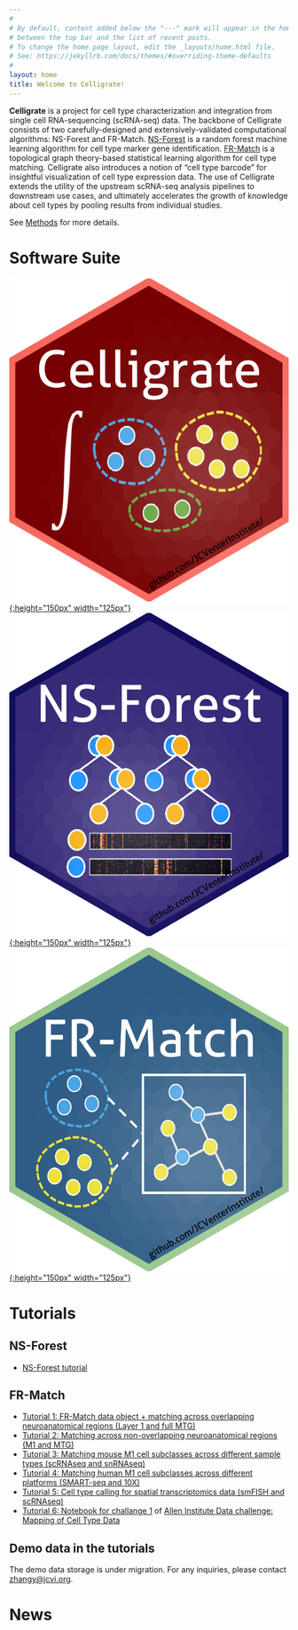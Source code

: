 ```yaml
---
#
# By default, content added below the "---" mark will appear in the home page
# between the top bar and the list of recent posts.
# To change the home page layout, edit the _layouts/home.html file.
# See: https://jekyllrb.com/docs/themes/#overriding-theme-defaults
#
layout: home
title: Welcome to Celligrate!
---
```


**Celligrate** is a project for cell type characterization and integration from single cell RNA-sequencing (scRNA-seq) data. The backbone of Celligrate consists of two carefully-designed and extensively-validated computational algorithms: NS-Forest and FR-Match. [NS-Forest](https://github.com/JCVenterInstitute/NSForest) is a random forest machine learning algorithm for cell type marker gene identification. [FR-Match](https://github.com/JCVenterInstitute/FRmatch) is a topological graph theory-based statistical learning algorithm for cell type matching. Celligrate also introduces a notion of “cell type barcode” for insightful visualization of cell type expression data. The use of Celligrate extends the utility of the upstream scRNA-seq analysis pipelines to downstream use cases, and ultimately accelerates the growth of knowledge about cell types by pooling results from individual studies.  

See [Methods](https://jcventerinstitute.github.io/celligrate/methods/) for more details.

# Software Suite

[![](images/Celligrate-sticker.png){:height="150px" width="125px"}](https://github.com/JCVenterInstitute/celligrate)
[![](images/NS-Forest-sticker.png){:height="150px" width="125px"}](https://github.com/JCVenterInstitute/NSForest)
[![](images/FRmatch-sticker.png){:height="150px" width="125px"}](https://github.com/JCVenterInstitute/FRmatch)

# Tutorials

## NS-Forest

* [NS-Forest tutorial](https://jcventerinstitute.github.io/celligrate/NS-Forest_tutorial.html)

## FR-Match

* [Tutorial 1: FR-Match data object + matching across overlapping neuroanatomical regions (Layer 1 and full MTG)](https://jcventerinstitute.github.io/celligrate/FRmatch-vignette.html)
* [Tutorial 2: Matching across non-overlapping neuroanatomical regions (M1 and MTG)](https://jcventerinstitute.github.io/celligrate/tutorial-M1-MTG.nb.html)
* [Tutorial 3: Matching mouse M1 cell subclasses across different sample types (scRNAseq and snRNAseq)](https://jcventerinstitute.github.io/celligrate/tutorial-mouse-M1-10X-scRNAseq-snRNAseq.nb.html)
* [Tutorial 4: Matching human M1 cell subclasses across different platforms (SMART-seq and 10X)](https://jcventerinstitute.github.io/celligrate/tutorial-huamn-M1-10X-SS4.nb.html)
* [Tutorial 5: Cell type calling for spatial transcriptomics data (smFISH and scRNAseq)](https://jcventerinstitute.github.io/celligrate/tutorial-smFISH.nb.html)
* [Tutorial 6: Notebook for challange 1](https://jcventerinstitute.github.io/celligrate/FR-Match_challenge1.nb.html) of [Allen Institute Data challenge: Mapping of Cell Type Data](https://alleninstitute.org/what-we-do/brain-science/events-training/workshop-mapping-cell-types-data/data-challenges/#Challenge1)

## Demo data in the tutorials

The demo data storage is under migration.  For any inquiries, please contact <zhangy@jcvi.org>.

# News
